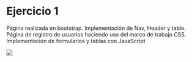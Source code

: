 # Ejercicio 1
Página realizada en bootstrap. Implementación de Nav, Header y table.
Página de registro de usuarios haciendo uso del marco de trabajo CSS. Implementación de formularios y tablas con JavaScript

![](https://storage.googleapis.com/academia-geek-general-bucket/modulo-1/modulo_1_img_47.png)